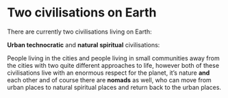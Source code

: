 # Two civilisations on Earth

There are currently two civilisations living on Earth:

**Urban technocratic** and **natural spiritual** civilisations:
  
People living in the cities and people living in small communities away from the cities with two quite different approaches to life, however both of these civilisations live with an enormous respect for the planet, it’s nature **and** each other and of course there are **nomads** as well, who can move from urban places to natural spiritual places and return back to the urban places. 

  


